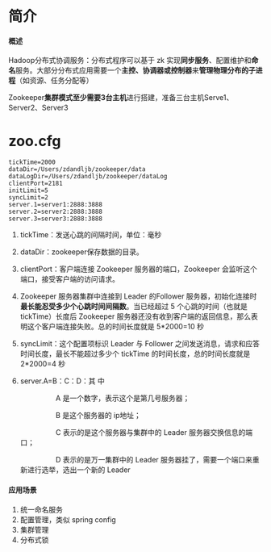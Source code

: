#  简介



#### 概述

Hadoop分布式协调服务：分布式程序可以基于 zk 实现**同步服务**、配置维护和**命名**服务。大部分分布式应用需要一个**主控、协调器或控制器**来**管理物理分布的子进程**（如资源、任务分配等）

Zookeeper**集群模式至少需要3台主机**进行搭建，准备三台主机Serve1、Server2、Server3　



# zoo.cfg

```
tickTime=2000
dataDir=/Users/zdandljb/zookeeper/data
dataLogDir=/Users/zdandljb/zookeeper/dataLog
clientPort=2181
initLimit=5
syncLimit=2
server.1=server1:2888:3888
server.2=server2:2888:3888
server.3=server3:2888:3888
```

1. tickTime：发送心跳的间隔时间，单位：毫秒

2.  dataDir：zookeeper保存数据的目录。

3.  clientPort：客户端连接 Zookeeper 服务器的端口，Zookeeper 会监听这个端口，接受客户端的访问请求。

4. Zookeeper 服务器集群中连接到 Leader 的Follower 服务器，初始化连接时**最长能忍受多少个心跳时间间隔数**。当已经超过 5 个心跳的时间（也就是 tickTime）长度后 Zookeeper 服务器还没有收到客户端的返回信息，那么表明这个客户端连接失败。总的时间长度就是 5*2000=10 秒

5. syncLimit：这个配置项标识 Leader 与 Follower 之间发送消息，请求和应答时间长度，最长不能超过多少个 tickTime 的时间长度，总的时间长度就是 2*2000=4 秒

6. server.A=B：C：D：其 中

   　　　　　A 是一个数字，表示这个是第几号服务器；

   　　　　　B 是这个服务器的 ip地址；

   　　　　　C 表示的是这个服务器与集群中的 Leader 服务器交换信息的端口；

   　　　　　D 表示的是万一集群中的 Leader 服务器挂了，需要一个端口来重新进行选举，选出一个新的 Leader

#### 应用场景 

1. 统一命名服务
2. 配置管理，类似 spring config
3. 集群管理
4. 分布式锁



